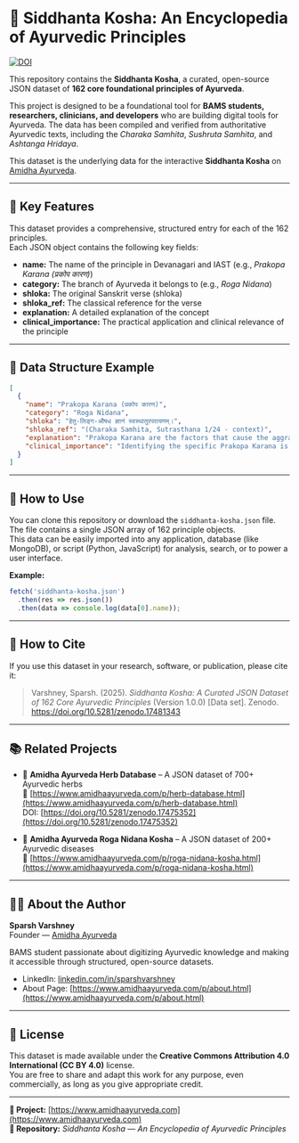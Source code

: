 # 📜 Siddhanta Kosha: An Encyclopedia of Ayurvedic Principles  
[![DOI](https://zenodo.org/badge/DOI/10.5281/zenodo.17481343.svg)](https://doi.org/10.5281/zenodo.17481343)

This repository contains the **Siddhanta Kosha**, a curated, open-source JSON dataset of **162 core foundational principles of Ayurveda**.

This project is designed to be a foundational tool for **BAMS students, researchers, clinicians, and developers** who are building digital tools for Ayurveda. The data has been compiled and verified from authoritative Ayurvedic texts, including the *Charaka Samhita*, *Sushruta Samhita*, and *Ashtanga Hridaya*.

This dataset is the underlying data for the interactive **Siddhanta Kosha** on [Amidha Ayurveda](https://www.amidhaayurveda.com).

---

## 🌟 Key Features

This dataset provides a comprehensive, structured entry for each of the 162 principles.  
Each JSON object contains the following key fields:

- **name:** The name of the principle in Devanagari and IAST (e.g., *Prakopa Karana (प्रकोप कारण)*)
- **category:** The branch of Ayurveda it belongs to (e.g., *Roga Nidana*)
- **shloka:** The original Sanskrit verse (shloka)
- **shloka_ref:** The classical reference for the verse
- **explanation:** A detailed explanation of the concept
- **clinical_importance:** The practical application and clinical relevance of the principle

---

## 💾 Data Structure Example

```json
[
  {
    "name": "Prakopa Karana (प्रकोप कारण)",
    "category": "Roga Nidana",
    "shloka": "हेतु-लिङ्ग-औषध ज्ञानं स्वस्थातुरपरायणम्।",
    "shloka_ref": "(Charaka Samhita, Sutrasthana 1/24 - context)",
    "explanation": "Prakopa Karana are the factors that cause the aggravation or vitiation of the doshas, moving them from a state of accumulation (Sanchaya) to a state of overflow (Prakopa). These are specific dietary, lifestyle, or environmental factors that share the same qualities as a particular dosha. For example, consuming excessive dry, cold, and light food will cause Vata to aggravate.",
    "clinical_importance": "Identifying the specific Prakopa Karana is essential for understanding the immediate cause of a disease flare-up. Advising the patient to avoid these factors is a critical part of both treatment and prevention."
  }
]
```

---

## 🚀 How to Use

You can clone this repository or download the `siddhanta-kosha.json` file.  
The file contains a single JSON array of 162 principle objects.  
This data can be easily imported into any application, database (like MongoDB), or script (Python, JavaScript) for analysis, search, or to power a user interface.

**Example:**

```js
fetch('siddhanta-kosha.json')
  .then(res => res.json())
  .then(data => console.log(data[0].name));
```

---

## 📖 How to Cite

If you use this dataset in your research, software, or publication, please cite it:

> Varshney, Sparsh. (2025). *Siddhanta Kosha: A Curated JSON Dataset of 162 Core Ayurvedic Principles* (Version 1.0.0) [Data set]. Zenodo.  
> https://doi.org/10.5281/zenodo.17481343

---

## 📚 Related Projects

- 🌿 **Amidha Ayurveda Herb Database** – A JSON dataset of 700+ Ayurvedic herbs  
  🔗 [https://www.amidhaayurveda.com/p/herb-database.html](https://www.amidhaayurveda.com/p/herb-database.html)  
  DOI: [https://doi.org/10.5281/zenodo.17475352](https://doi.org/10.5281/zenodo.17475352)

- 🪷 **Amidha Ayurveda Roga Nidana Kosha** – A JSON dataset of 200+ Ayurvedic diseases  
  🔗 [https://www.amidhaayurveda.com/p/roga-nidana-kosha.html](https://www.amidhaayurveda.com/p/roga-nidana-kosha.html)

---

## 👨‍💻 About the Author

**Sparsh Varshney**  
Founder — [Amidha Ayurveda](https://www.amidhaayurveda.com)

BAMS student passionate about digitizing Ayurvedic knowledge and making it accessible through structured, open-source datasets.

- LinkedIn: [linkedin.com/in/sparshvarshney](https://linkedin.com/in/sparshvarshney)  
- About Page: [https://www.amidhaayurveda.com/p/about.html](https://www.amidhaayurveda.com/p/about.html)

---

## 📄 License

This dataset is made available under the **Creative Commons Attribution 4.0 International (CC BY 4.0)** license.  
You are free to share and adapt this work for any purpose, even commercially, as long as you give appropriate credit.

---

**🔗 Project:** [https://www.amidhaayurveda.com](https://www.amidhaayurveda.com)  
**📘 Repository:** *Siddhanta Kosha — An Encyclopedia of Ayurvedic Principles*
